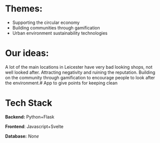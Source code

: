 
# Themes:

- Supporting the circular economy
- Building communities through gamification
- Urban environment sustainability technologies

# Our ideas:

A lot of the main locations in Leicester have very bad looking shops, not well looked after.
Attracting negativity and ruining the reputation.
Building on the community through gamification to encourage people to look after the environment.#
App to give points for keeping clean

# Tech Stack

**Backend:** Python+Flask

**Frontend**: Javascript+Svelte

**Database:** *None*